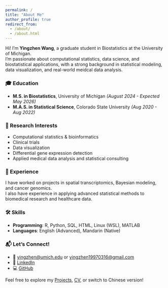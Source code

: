 ```yaml
---
permalink: /
title: "About Me"
author_profile: true
redirect_from: 
  - /about/
  - /about.html
---
```


Hi! I’m **Yingzhen Wang**, a graduate student in Biostatistics at the University of Michigan.  
I’m passionate about computational statistics, data science, and biostatistical applications, with a strong background in statistical modeling, data visualization, and real-world meidcal data analysis.

### 🎓 Education
- **M.S. in Biostatistics**, University of Michigan *(August 2024 - Expected May 2026)*
- **M.A.S. in Statistical Science**, Colorado State University *(Aug 2020 - Aug 2022)*

### 🔬 Research Interests
- Computational statistics & bioinformatics  
- Clinical trials 
- Data visualization  
- Differential gene expression detection  
- Applied medical data analysis and statistical consulting  

### 💼 Experience
I have worked on projects in spatial transcriptomics, Bayesian modeling, and cancer genomics.  
I also have experience in applying advanced statistical methods to biomedical research and healthcare data.

### 🛠 Skills
- **Programming**: R, Python, SQL, HTML, Linux (WSL), MATLAB   
- **Languages**: English (Advanced), Mandarin (Native)  

### 📬 Let’s Connect!
- 📧 [yingzhen@umich.edu](mailto:yingzhen@umich.edu) or [yingzhen19970316@gmail.com](mailto:yingzhen19970316@gmail.com)  
- 💼 [LinkedIn](https://www.linkedin.com/in/yingzhen-wang)  
- 💻 [GitHub](https://github.com/Umichyingzhen)  

Feel free to explore my [Projects](/Projects), [CV](/cv), or switch to Chinese version!

